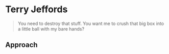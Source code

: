 # Terry Jeffords

> You need to destroy that stuff. You want me to crush that big box into a little ball with my bare hands?

## Approach


